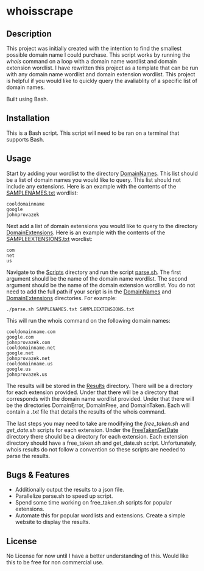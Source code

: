 # whoisscrape

## Description

This project was initially created with the intention to find the smallest possible domain name I could purchase. This script works by running the *whois* command on a loop with a domain name wordlist and domain extension wordlist. I have rewritten this project as a template that can be run with any domain name wordlist and domain extension wordlist. This project is helpful if you would like to quickly query the avaliablity of a specific list of domain names.

Built using Bash.

## Installation

This is a Bash script. This script will need to be ran on a terminal that supports Bash. 

## Usage

Start by adding your wordlist to the directory [DomainNames](./DomainNames). This list should be a list of domain names you would like to query. This list should not include any extensions. Here is an example with the contents of the [SAMPLENAMES.txt](./DomainNames/SAMPLENAMES.txt) wordlist: 
```
cooldomainname
google
johnprovazek
```
Next add a list of domain extensions you would like to query to the directory [DomainExtensions](./DomainExtensions). Here is an example with the contents of the [SAMPLEEXTENSIONS.txt](./DomainExtensions/SAMPLEEXTENSIONS.txt) wordlist:
```
com
net
us
```
Navigate to the [Scripts](./Scripts) directory and run the script [parse.sh](./Scripts/parse.sh). The first argument should be the name of the domain name wordlist. The second argument should be the name of the domain extension wordlist. You do not need to add the full path if your script is in the [DomainNames](./DomainNames) and [DomainExtensions](./DomainExtensions) directories. For example:
```
./parse.sh SAMPLENAMES.txt SAMPLEEXTENSIONS.txt
```
This will run the whois command on the following domain names:
```
cooldomainname.com
google.com
johnprovazek.com
cooldomainname.net
google.net
johnprovazek.net
cooldomainname.us
google.us
johnprovazek.us
```
The results will be stored in the [Results](./Results) directory. There will be a directory for each extension provided. Under that there will be a directory that corresponds with the domain name wordlist provided. Under that there will be the directories DomainError, DomainFree, and DomainTaken. Each will contain a *.txt* file that details the results of the whois command.

The last steps you may need to take are modifying the *free_taken.sh* and *get_date.sh* scripts for each extension. Under the [FreeTakenGetDate](./Scripts/FreeTakenGetDate/) directory there should be a directory for each extension. Each extension directory should have a free_taken.sh and get_date.sh script. Unfortunately, whois results do not follow a convention so these scripts are needed to parse the results.



## Bugs & Features
- Additionally output the results to a json file.
- Parallelize parse.sh to speed up script.
- Spend some time working on free_taken.sh scripts for popular extensions.
- Automate this for popular wordlists and extensions. Create a simple website to display the results.

## License

No License for now until I have a better understanding of this. Would like this to be free for non commercial use.
